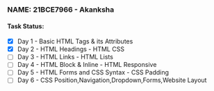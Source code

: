 ### NAME: 21BCE7966 - Akanksha

#### Task Status:

- [x] Day 1 - Basic HTML Tags & its Attributes
- [x] Day 2 - HTML Headings - HTML CSS
- [ ] Day 3 - HTML Links - HTML Lists
- [ ] Day 4 - HTML Block & Inline - HTML Responsive 
- [ ] Day 5 - HTML Forms and CSS Syntax - CSS Padding
- [ ] Day 6 - CSS Position,Navigation,Dropdown,Forms,Website Layout
